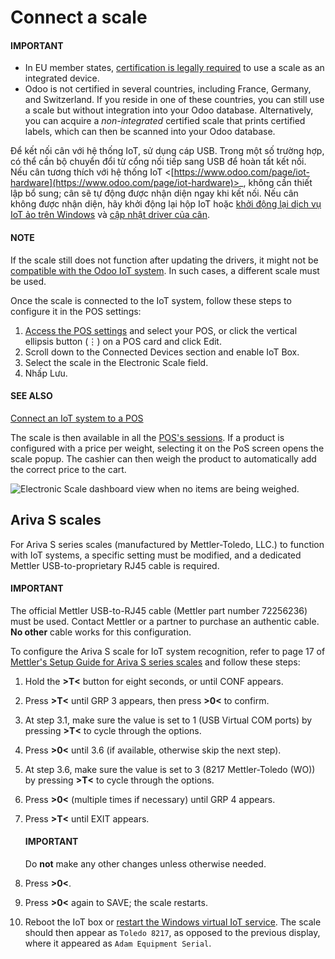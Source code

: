 # Connect a scale

#### IMPORTANT
- In EU member states, [certification is legally required](https://eur-lex.europa.eu/legal-content/EN/TXT/?uri=uriserv%3AOJ.L_.2014.096.01.0107.01.ENG)
  to use a scale as an integrated device.
- Odoo is not certified in several countries, including France, Germany, and Switzerland. If you
  reside in one of these countries, you can still use a scale but without integration into your
  Odoo database. Alternatively, you can acquire a *non-integrated* certified scale that prints
  certified labels, which can then be scanned into your Odoo database.

Để kết nối cân với hệ thống IoT, sử dụng cáp USB. Trong một số trường hợp, có thể cần bộ chuyển đổi từ cổng nối tiếp sang USB để hoàn tất kết nối. Nếu cân tương thích với hệ thống IoT <[https://www.odoo.com/page/iot-hardware](https://www.odoo.com/page/iot-hardware)>_, không cần thiết lập bổ sung; cân sẽ tự động được nhận diện ngay khi kết nối. Nếu cân không được nhận diện, hãy khởi động lại hộp IoT hoặc [khởi động lại dịch vụ IoT ảo trên Windows](../windows_iot.md#iot-windows-iot-restart) và [cập nhật driver của cân](../iot_advanced/updating_iot.md#iot-updating-iot-handlers).

#### NOTE
If the scale still does not function after updating the drivers, it might not be [compatible with
the Odoo IoT system](https://www.odoo.com/page/iot-hardware). In such cases, a different scale
must be used.

Once the scale is connected to the IoT system, follow these steps to configure it in the POS
settings:

1. [Access the POS settings](../../../sales/point_of_sale/configuration.md#configuration-settings) and select your POS, or click the
   vertical ellipsis button (⋮) on a POS card and click Edit.
2. Scroll down to the Connected Devices section and enable IoT Box.
3. Select the scale in the Electronic Scale field.
4. Nhấp Lưu.

#### SEE ALSO
[Connect an IoT system to a POS](../../../sales/point_of_sale/configuration/pos_iot.md)

The scale is then available in all the [POS's sessions](../../../sales/point_of_sale.md).
If a product is configured with a price per weight, selecting it on the PoS screen opens
the scale popup. The cashier can then weigh the product to automatically add the correct price to
the cart.

![Electronic Scale dashboard view when no items are being weighed.](applications/general/iot/devices/scale/scale-view.png)

## Ariva S scales

For Ariva S series scales (manufactured by Mettler-Toledo, LLC.) to function with IoT systems, a
specific setting must be modified, and a dedicated Mettler USB-to-proprietary RJ45 cable is required.

#### IMPORTANT
The official Mettler USB-to-RJ45 cable (Mettler part number 72256236) must be used. Contact
Mettler or a partner to purchase an authentic cable. **No other** cable works for this
configuration.

To configure the Ariva S scale for IoT system recognition, refer to page 17 of [Mettler's Setup
Guide for Ariva S series scales](https://www.mt.com/dam/RET_DOCS/Ariv.pdf) and follow these steps:

1. Hold the **>T<** button for eight seconds, or until CONF appears.
2. Press **>T<** until GRP 3 appears, then press **>0<** to confirm.
3. At step 3.1, make sure the value is set to 1 (USB Virtual COM ports) by
   pressing **>T<** to cycle through the options.
4. Press **>0<** until 3.6 (if available, otherwise skip the next step).
5. At step 3.6, make sure the value is set to 3 (8217 Mettler-Toledo (WO))
   by pressing **>T<** to cycle through the options.
6. Press **>0<** (multiple times if necessary) until GRP 4 appears.
7. Press **>T<** until EXIT appears.

   #### IMPORTANT
   Do **not** make any other changes unless otherwise needed.
8. Press **>0<**.
9. Press **>0<** again to SAVE; the scale restarts.
10. Reboot the IoT box or [restart the Windows virtual IoT service](../windows_iot.md#iot-windows-iot-restart).
    The scale should then appear as `Toledo 8217`, as opposed to the previous display, where it
    appeared as `Adam Equipment Serial`.
